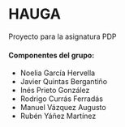 # HAUGA
Proyecto para la asignatura PDP

#### Componentes del grupo:
- Noelia García Hervella
- Javier Quintas Bergantiño
- Inés Prieto González
- Rodrigo Currás Ferradás
- Manuel Vázquez Augusto
- Rubén Yáñez Martínez




